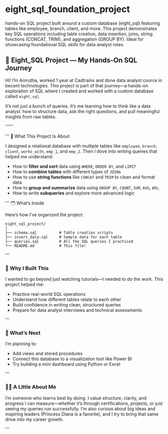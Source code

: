 # eight_sql_foundation_project
hands-on SQL project built around a custom database (eight_sql) featuring tables like employee, branch, client, and more. This project demonstrates key SQL operations including table creation, data insertion, joins, string functions (CONCAT, TRIM), and aggregation (GROUP BY). Ideal for showcasing foundational SQL skills for data analyst roles.
 
## 🌟 Eight_SQL Project — My Hands-On SQL Journey

Hi! I’m Amrutha, worked 1 year at Cadtrains and done data analyst cource in becent technologies. This project is part of that journey—a hands-on exploration of SQL where I created and worked with a custom database called `eight_sql`.

It’s not just a bunch of queries. It’s me learning how to think like a data analyst: how to structure data, ask the right questions, and pull meaningful insights from raw tables.


''''''

''' 🧠 What This Project Is About

I designed a relational database with multiple tables like `employee`, `branch`, `client`, `works_with`, `emp_1`, and `emp_2`. Then I dove into writing queries that helped me understand:

- How to **filter and sort** data using `WHERE`, `ORDER BY`, and `LIMIT`
- How to **combine tables** with different types of `JOIN`s
- How to use **string functions** like `CONCAT` and `TRIM` to clean and format data
- How to **group and summarize** data using `GROUP BY`, `COUNT`, `SUM`, `AVG`, etc.
- How to write **subqueries** and explore more advanced logic


''' 🗂️ What’s Inside

Here’s how I’ve organized the project:

```
eight_sql_project/
│
├── schema.sql          # Table creation scripts
├── insert_data.sql     # Sample data for each table
├── queries.sql         # All the SQL queries I practiced
└── README.md           # This file!
```

'''

### 🎯 Why I Built This

I wanted to go beyond just watching tutorials—I needed to *do* the work. This project helped me:
- Practice real-world SQL operations
- Understand how different tables relate to each other
- Build confidence in writing clean, structured queries
- Prepare for data analyst interviews and technical assessments

'''

### 🚀 What’s Next

I’m planning to:
- Add views and stored procedures
- Connect this database to a visualization tool like Power BI 
- Try building a mini dashboard using Python or Excel

'''

### 🙋‍♀️ A Little About Me

I’m someone who learns best by doing. I value structure, clarity, and progress I can measure—whether it’s through certifications, projects, or just seeing my queries run successfully. I’m also curious about big ideas and inspiring leaders (Princess Diana is a favorite), and I try to bring that same drive into my career growth.

'''
